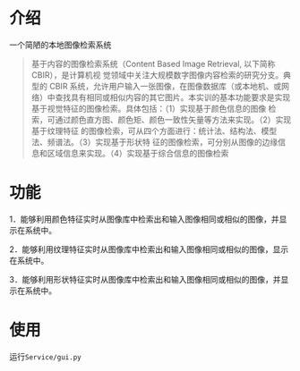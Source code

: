 # 介绍

一个简陋的本地图像检索系统

> 基于内容的图像检索系统（Content Based Image Retrieval, 以下简称 CBIR），是计算机视 觉领域中关注大规模数字图像内容检索的研究分支。典型的 CBIR 系统，允许用户输入一张图像，在图像数据库（或本地机、或网络）中查找具有相同或相似内容的其它图片。本实训的基本功能要求是实现基于视觉特征的图像检索。具体包括：（1）实现基于颜色信息的图像 检索，可通过颜色直方图、颜色矩、颜色一致性矢量等方法来实现。（2）实现基于纹理特征 的图像检索，可从四个方面进行：统计法、结构法、模型法、频谱法。（3）实现基于形状特 征的图像检索，可分别从图像的边缘信息和区域信息来实现。（4）实现基于综合信息的图像检索

# 功能

1．能够利用颜色特征实时从图像库中检索出和输入图像相同或相似的图像，并显示在系统中。

2．能够利用纹理特征实时从图像库中检索出和输入图像相同或相似的图像，显示在系统中。

3．能够利用形状特征实时从图像库中检索出和输入图像相同或相似的图像，并显示在系统中。

# 使用

运行`Service/gui.py`
